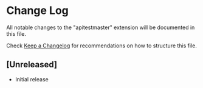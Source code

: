 # Change Log

All notable changes to the "apitestmaster" extension will be documented in this file.

Check [Keep a Changelog](http://keepachangelog.com/) for recommendations on how to structure this file.

## [Unreleased]

- Initial release
